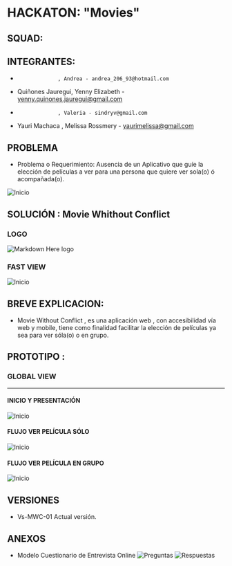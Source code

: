 HACKATON: "Movies"
==================
## SQUAD:

## INTEGRANTES:  
-                  , Andrea - andrea_206_93@hotmail.com
- Quiñones Jauregui, Yenny Elizabeth - yenny.quinones.jauregui@gmail.com
-                  , Valeria - sindryv@gmail.com
- Yauri Machaca , Melissa Rossmery - yaurimelissa@gmail.com

## PROBLEMA
- Problema o Requerimiento: Ausencia de un Aplicativo que guíe la elección de películas a ver
para una persona que quiere ver sola(o) ó acompañada(o).

![Inicio](assets/images/readme/problema.png)

## SOLUCIÓN : Movie Whithout Conflict

### LOGO
![Markdown Here logo](assets/images/...)

### FAST VIEW
![Inicio](assets/images/readme/...)

## BREVE EXPLICACION:
- Movie Without Conflict , es una aplicación web , con accesibilidad vía web y mobile, tiene como finalidad
facilitar la elección de películas ya sea para ver sóla(o) o en grupo.

## PROTOTIPO :
### GLOBAL VIEW
----------------------
#### INICIO Y PRESENTACIÓN
![Inicio](assets/images/readme/...)

#### FLUJO VER PELÍCULA SÓLO
![Inicio](assets/images/readme/...)

#### FLUJO VER PELÍCULA EN GRUPO
![Inicio](assets/images/readme/...)

## VERSIONES
- Vs-MWC-01 Actual versión.

## ANEXOS
- Modelo Cuestionario de Entrevista Online 
  ![Preguntas](assets/images/readme/grupo-question-1.png)
  ![Respuestas](assets/images/readme/grupo-respuestas-1.png)


